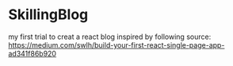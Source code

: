 # SkillingBlog
my first trial to creat a react blog inspired by following source: https://medium.com/swlh/build-your-first-react-single-page-app-ad341f86b920
